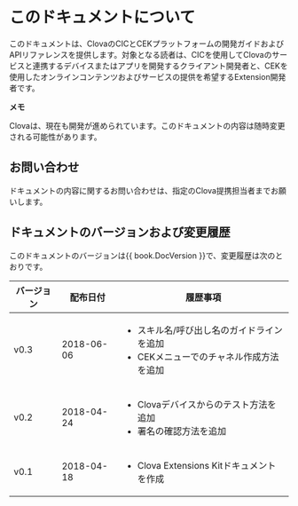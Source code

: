 # このドキュメントについて
このドキュメントは、ClovaのCICとCEKプラットフォームの開発ガイドおよびAPIリファレンスを提供します。対象となる読者は、CICを使用してClovaのサービスと連携するデバイスまたはアプリを開発するクライアント開発者と、CEKを使用したオンラインコンテンツおよびサービスの提供を希望するExtension開発者です。

<div class="note">
  <p><strong>メモ</strong></p>
  <p>Clovaは、現在も開発が進められています。このドキュメントの内容は随時変更される可能性があります。</p>
</div>

## お問い合わせ
ドキュメントの内容に関するお問い合わせは、指定のClova提携担当者までお願いします。

## ドキュメントのバージョンおよび変更履歴

このドキュメントのバージョンは{{ book.DocVersion }}で、変更履歴は次のとおりです。

| バージョン | 配布日付 | 履歴事項                               |
|----|--------|----------------------------------------|
| v0.3  | 2018-06-06   | <ul><li>スキル名/呼び出し名のガイドラインを追加</li><li>CEKメニューでのチャネル作成方法を追加</li></ul> |
| v0.2  | 2018-04-24   | <ul><li>Clovaデバイスからのテスト方法を追加</li><li>署名の確認方法を追加</li></ul>|
| v0.1  | 2018-04-18   | <ul><li>Clova Extensions Kitドキュメントを作成</li></ul> |
